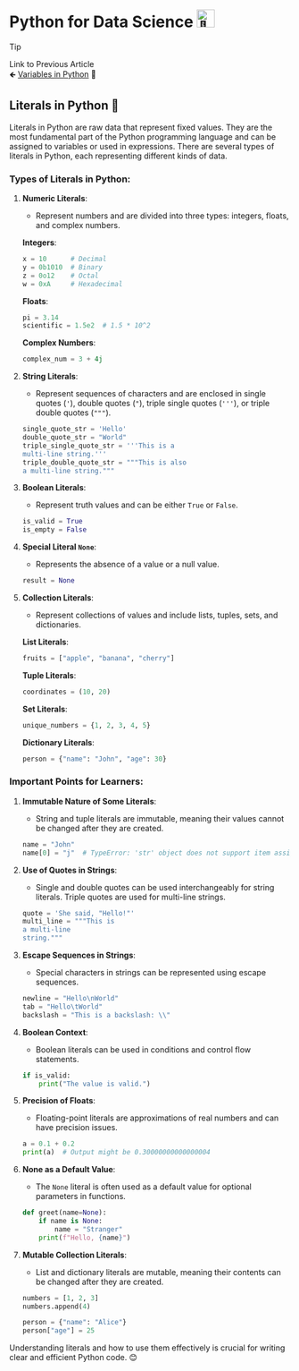 # Python for Data Science <picture> <source srcset="https://fonts.gstatic.com/s/e/notoemoji/latest/1f40d/512.webp" type="image/webp"> <img src="https://fonts.gstatic.com/s/e/notoemoji/latest/1f40d/512.gif" alt="🐍" width="32" height="32"> </picture>

> [!TIP]  
> Link to Previous Article  
> 🡸 [Variables in Python](/Python/Articles/8_variables.md) 📝

## Literals in Python 📜

Literals in Python are raw data that represent fixed values. They are the most fundamental part of the Python programming language and can be assigned to variables or used in expressions. There are several types of literals in Python, each representing different kinds of data.

### Types of Literals in Python:

1. **Numeric Literals**:
   - Represent numbers and are divided into three types: integers, floats, and complex numbers.
   
   **Integers**:
   ```python
   x = 10      # Decimal
   y = 0b1010  # Binary
   z = 0o12    # Octal
   w = 0xA     # Hexadecimal
   ```

   **Floats**:
   ```python
   pi = 3.14
   scientific = 1.5e2  # 1.5 * 10^2
   ```

   **Complex Numbers**:
   ```python
   complex_num = 3 + 4j
   ```

2. **String Literals**:
   - Represent sequences of characters and are enclosed in single quotes (`'`), double quotes (`"`), triple single quotes (`'''`), or triple double quotes (`"""`).
   ```python
   single_quote_str = 'Hello'
   double_quote_str = "World"
   triple_single_quote_str = '''This is a
   multi-line string.'''
   triple_double_quote_str = """This is also
   a multi-line string."""
   ```

3. **Boolean Literals**:
   - Represent truth values and can be either `True` or `False`.
   ```python
   is_valid = True
   is_empty = False
   ```

4. **Special Literal `None`**:
   - Represents the absence of a value or a null value.
   ```python
   result = None
   ```

5. **Collection Literals**:
   - Represent collections of values and include lists, tuples, sets, and dictionaries.

   **List Literals**:
   ```python
   fruits = ["apple", "banana", "cherry"]
   ```

   **Tuple Literals**:
   ```python
   coordinates = (10, 20)
   ```

   **Set Literals**:
   ```python
   unique_numbers = {1, 2, 3, 4, 5}
   ```

   **Dictionary Literals**:
   ```python
   person = {"name": "John", "age": 30}
   ```

### Important Points for Learners:

1. **Immutable Nature of Some Literals**:
   - String and tuple literals are immutable, meaning their values cannot be changed after they are created.
   ```python
   name = "John"
   name[0] = "j"  # TypeError: 'str' object does not support item assignment
   ```

2. **Use of Quotes in Strings**:
   - Single and double quotes can be used interchangeably for string literals. Triple quotes are used for multi-line strings.
   ```python
   quote = 'She said, "Hello!"'
   multi_line = """This is
   a multi-line
   string."""
   ```

3. **Escape Sequences in Strings**:
   - Special characters in strings can be represented using escape sequences.
   ```python
   newline = "Hello\nWorld"
   tab = "Hello\tWorld"
   backslash = "This is a backslash: \\"
   ```

4. **Boolean Context**:
   - Boolean literals can be used in conditions and control flow statements.
   ```python
   if is_valid:
       print("The value is valid.")
   ```

5. **Precision of Floats**:
   - Floating-point literals are approximations of real numbers and can have precision issues.
   ```python
   a = 0.1 + 0.2
   print(a)  # Output might be 0.30000000000000004
   ```

6. **None as a Default Value**:
   - The `None` literal is often used as a default value for optional parameters in functions.
   ```python
   def greet(name=None):
       if name is None:
           name = "Stranger"
       print(f"Hello, {name}")
   ```

7. **Mutable Collection Literals**:
   - List and dictionary literals are mutable, meaning their contents can be changed after they are created.
   ```python
   numbers = [1, 2, 3]
   numbers.append(4)

   person = {"name": "Alice"}
   person["age"] = 25
   ```

Understanding literals and how to use them effectively is crucial for writing clear and efficient Python code. 😊

<!-- > [!TIP]  
> Link to Next Article  
> 🡺 []() -->
